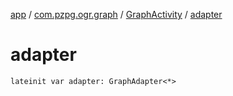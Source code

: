 [app](../../index.md) / [com.pzpg.ogr.graph](../index.md) / [GraphActivity](index.md) / [adapter](./adapter.md)

# adapter

`lateinit var adapter: GraphAdapter<*>`